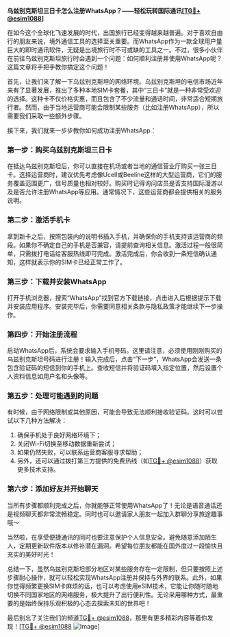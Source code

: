 **乌兹别克斯坦三日卡怎么注册WhatsApp？——轻松玩转国际通讯[[TG💪+ @esim1088](https://t.me/s/esim1088)]**

在如今这个全球化飞速发展的时代，出国旅行已经变得越来越普遍。对于喜欢自由行的朋友来说，境外通信工具的选择至关重要。而WhatsApp作为一款全球用户量巨大的即时通讯软件，无疑是出境旅行时不可或缺的工具之一。不过，很多小伙伴在前往乌兹别克斯坦旅行时会遇到一个问题：如何顺利注册并使用WhatsApp呢？这篇文章将手把手教你搞定这个问题！

首先，让我们来了解一下乌兹别克斯坦的网络环境。乌兹别克斯坦的电信市场近年来有了显著发展，推出了多种本地SIM卡套餐，其中“三日卡”就是一种非常受欢迎的选择。这种卡不仅价格实惠，而且包含了不少流量和通话时间，非常适合短期旅行者。然而，由于当地运营商可能会限制某些服务（比如注册WhatsApp），所以需要我们采取一些额外步骤。

接下来，我们就来一步步教你如何成功注册WhatsApp：

### 第一步：购买乌兹别克斯坦三日卡

在抵达乌兹别克斯坦后，你可以直接在机场或者当地的通信营业厅购买一张三日卡。选择运营商时，建议优先考虑像Ucell或Beeline这样的大型运营商，它们的服务覆盖范围更广，信号质量也相对较好。购买时记得询问店员是否支持国际漫游以及是否允许注册WhatsApp等应用。通常情况下，这些运营商都会提供相关的服务说明。

### 第二步：激活手机卡

拿到新卡之后，按照包装内的说明书插入手机，并确保你的手机支持该运营商的频段。如果你不确定自己的手机是否兼容，请提前查询相关信息。激活过程一般很简单，只需拨打电话给客服热线即可完成。激活完成后，你会收到一条短信确认通知，这样就表示你的SIM卡已经正常工作了。

### 第三步：下载并安装WhatsApp

打开手机浏览器，搜索“WhatsApp”找到官方下载链接，点击进入后根据提示下载并安装应用程序。安装完毕后，你需要同意相关条款与隐私政策才能继续下一步操作。

### 第四步：开始注册流程

启动WhatsApp后，系统会要求输入手机号码。这里请注意，必须使用刚刚购买的乌兹别克斯坦号码进行注册！输入完成后，点击“下一步”，WhatsApp会发送一条包含验证码的短信到你的手机上。查收短信并将验证码填入指定位置，然后设置个人资料信息如用户名和头像等。

### 第五步：处理可能遇到的问题

有时候，由于网络限制或其他原因，可能会导致无法顺利接收验证码。这时可以尝试以下几种方法解决：
1. 确保手机处于良好网络环境下；
2. 关闭Wi-Fi切换至移动数据重新尝试；
3. 如果仍然失败，可以联系运营商客服寻求帮助；
4. 另外，还可以通过拨打第三方提供的免费热线（如[TG💪+ @esim1088](https://t.me/s/esim1088)）获取更多技术支持。

### 第六步：添加好友并开始聊天

当所有步骤都顺利完成之后，你就能够正常使用WhatsApp了！无论是语音通话还是视频聊天都非常流畅稳定。同时也可以邀请家人朋友一起加入群聊分享旅途趣事哦～

当然啦，在享受便捷通讯的同时也要注意保护个人信息安全。避免随意添加陌生人，定期更新软件版本以修补潜在漏洞。希望每位朋友都能在国外度过一段愉快且充实的美好时光！

总结一下，虽然乌兹别克斯坦部分地区对某些服务存在一定限制，但只要按照上述步骤耐心操作，就可以轻松实现WhatsApp注册并保持与外界的联系。此外，如果你觉得频繁更换SIM卡麻烦的话，也可以考虑使用eSIM技术，它能让你随时随地切换不同国家地区的网络服务，极大提升了出行便利性。无论采用哪种方式，最重要的是始终保持乐观积极的心态去探索未知的世界吧！

最后别忘了关注我们的频道[TG💪+ @esim1088](https://t.me/s/esim1088)，那里有更多精彩内容等着你发现！[[TG💪+ @esim1088](https://t.me/s/esim1088) ![Image](https://i.postimg.cc/4NQfJmqS/Snipaste-2025-05-13-00-14-12.png)]